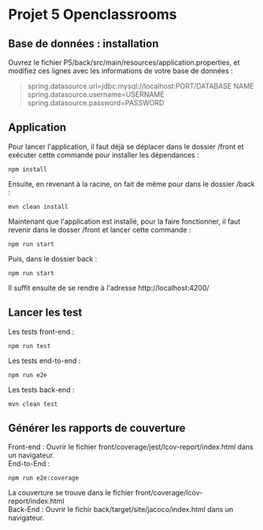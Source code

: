 # Projet 5 Openclassrooms

## Base de données : installation
Ouvrez le fichier P5/back/src/main/resources/application.properties, et modifiez ces lignes avec les informations de votre base de données :  

> spring.datasource.url=jdbc:mysql://localhost:PORT/DATABASE NAME  
> spring.datasource.username=USERNAME    
> spring.datasource.password=PASSWORD

## Application 
Pour lancer l'application, il faut déjà se déplacer dans le dossier /front et exécuter cette commande pour installer les dépendances :  
```
npm install
```
Ensuite, en revenant à la racine, on fait de même pour dans le dossier /back :
```
mvn clean install
```

Maintenant que l'application est installé, pour la faire fonctionner, il faut revenir dans le dosser /front et lancer cette commande : 
```
npm run start
```
Puis, dans le dossier back : 
```
npm run start
```

Il suffit ensuite de se rendre à l'adresse http://localhost:4200/

## Lancer les test
Les tests front-end :
```
npm run test
```
Les tests end-to-end :
```
npm run e2e
```
Les tests back-end :
```
mvn clean test
```

## Générer les rapports de couverture
Front-end : Ouvrir le fichier front/coverage/jest/lcov-report/index.html dans un navigateur.  
End-to-End : 
```
npm run e2e:coverage
```
La couverture se trouve dans le fichier front/coverage/lcov-report/index.html  
Back-End : Ouvrir le fichir back/target/site/jacoco/index.html dans un navigateur.



